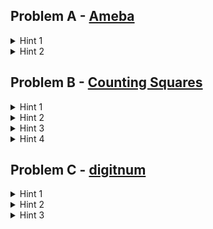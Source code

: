 ## Problem A - [Ameba](https://atcoder.jp/contests/abc274/tasks/abc274_c)
<details>
<summary>Hint 1</summary>
Amoeba A sub i splits into ameobas 2i and 2i + 1. In other words, the index of the value in the input (i) indicates which new amoeba it splits into, and the value given in the input (A sub i) indicates the original amoeba that it splits from.
</details>
<details>
<summary>Hint 2</summary>
The children amoeba that the parent amoeba are one generation down the line from the original amoeba, so their generation is equal to the generation of the parent amoeba + 1.
</details>

## Problem B - [Counting Squares](https://atcoder.jp/contests/abc275/tasks/abc275_c)

<details>
<summary>Hint 1</summary>
Given 2 points, we can find 2 other points that are needed to make a square.
</details>
<details>
<summary>Hint 2</summary>
The input size is so small (10 * 10 = 100 points) that it is possible to iterate over every set of two points.
</details>
<details>
<summary>Hint 3</summary>
The two other points can be found using the difference in x and y between the first two points (probably fiddle around with this on paper, I'm not sure how to explain the process). There's actually two different sets of two points that will complete the square, depending on whether you rotate the original line segment clockwise or counterclockwise.
</details>
<details>
<summary>Hint 4</summary>
Make sure you aren't counting the same square multiple times.
</details>

## Problem C - [digitnum](https://atcoder.jp/contests/abc238/tasks/abc238_c)

<details>
<summary>Hint 1</summary>
f(1) = 1, f(2) = 2, f(3) = 3 etc... f(9) = 9, so the sum of all f(x) from x=1 to x=9 is equal to 1+2+3...+9. This can be found using the formula for the sum of an arithmetic sequence: (lowest number + highest number) \* (number of numbers in the sequence / 2). Substituting in the values for this case, it would look like (1 + 9) \* (9 / 2) = 45.
</details>

<details>
<summary>Hint 2</summary>
f(1) = 1, f(10) = 1, f(100) = 1, f(1000) = 1, f(10000) = 1, etc...
</details>

<details>
<summary>Hint 3</summary>
Sample case 2 (where n=238) can be broken down like this: the sum of all f(x) from x=1 to x=9 + the sum of all f(x) from x=10 to x=99 + the sum of all f(x) from x=100 to x=238.
</details>
